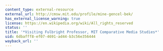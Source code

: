```yaml
---
content_type: external-resource
external_url: http://cmsw.mit.edu/profile/mine-gencel-bek/
has_external_license_warning: true
license: https://en.wikipedia.org/wiki/All_rights_reserved
status: ''
title: '*Visiting Fulbright Professor, MIT Comparative Media Studies*'
uid: 6dbafff8-ef07-4691-ad44-b3c56e356444
wayback_url: ''
---
```

